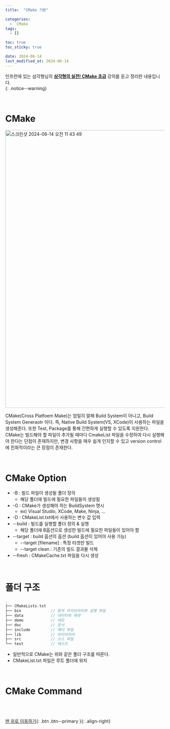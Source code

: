 ```yaml
---
title:  "CMake 기본"

categories:
  -  CMake
tags:
  - []

toc: true
toc_sticky: true

date: 2024-06-14
last_modified_at: 2024-06-14
---
```


인프런에 있는 삼각형님의 **[삼각형의 실전! CMake 초급](https://www.inflearn.com/course/%EC%8B%A4%EC%A0%84-cmake-%EC%B4%88%EA%B8%89/dashboard)** 강의를 듣고 정리한 내용입니다.<br>
{: .notice--warning}

<br>

# CMake

<img width="875" alt="스크린샷 2024-06-14 오전 11 43 49" src="https://github.com/inhopp/ML_code/assets/96368476/3e272803-c282-4194-a64f-0a58de9aee9e">

CMake(Cross Platfoem Make)는 엄밀히 말해 Build System이 아니고, Build System Generaotr 이다. 즉, Native Build System(VS, XCode)이 사용하는 파일을 생성해준다. 또한 Test, Package를 통해 간편하게 실행할 수 있도록 지원한다. <br>CMake는 빌드해야 할 파일이 추가될 때마다 CmakeList 파일을 수정하여 다시 실행해야 한다는 단점이 존재하지만, 변경 사항을 매우 쉽게 인지할 수 있고 version control에 친화적이라는 큰 장점이 존재한다.

<br>

# CMake Option

- -B : 빌드 파일이 생성될 폴더 정의
    - 해당 폴더에 빌드에 필요한 파일들이 생성됨
- -G : CMake가 생성해야 하는 BuildSystem 명시
    - ex) Visual Studio, XCode, Make, Ninja, ...
- -D : CMakeList.txt에서 사용하는 변수 값 입력
- --build : 빌드를 실행할 폴더 정의 & 실행
    - 해당 폴더에 B옵션으로 생성한 빌드에 필요한 파일들이 있어야 함
- --target : build 옵션의 옵션 (build 옵션이 있어야 사용 가능)
    - --target [filename] : 특정 타겟만 빌드
    - --target clean : 기존의 빌드 결과물 삭제
- --fresh : CMakeCache.txt 파일을 다시 생성 


<br>

# 폴더 구조

``` cpp
.
├── CMakeLists.txt
├── bin             // 동적 라이브러리와 실행 파일 
├── data            // 데이터와 에셋 
├── demo            // 데모 
├── doc             // 문서 
├── include         // 헤더 파일 
├── lib             // 라이브러리 
├── src             // 소스 파일 
└── test            // 테스트
```

- 일반적으로 CMake는 위와 같은 폴더 구조를 따른다.
- CMakeList.txt 파일은 루트 폴더에 위치

<br>

# CMake Command







<br>
<br>


[맨 위로 이동하기](#){: .btn .btn--primary }{: .align-right}